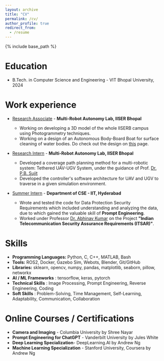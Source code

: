 ```yaml
---
layout: archive
title: "CV"
permalink: /cv/
author_profile: true
redirect_from:
  - /resume
---
```


{% include base_path %}

Education
======
* B.Tech. in Computer Science and Engineering - VIT Bhopal University, 2024

Work experience
======
- [Research Associate](https://moonlab.iiserb.ac.in/) - **Multi-Robot Autonomy Lab, IISER Bhopal**
  - Working on developing a 3D model of the whole IISERB campus using Photogrammetry techniques.
  - Working on a design of an Autonomous Body-Board Boat for surface cleaning of water bodies. Do check out the design on [this](https://github.com/Amann09/pool_cleaning_with_net_structure) page.

- [Research Intern](https://moonlab.iiserb.ac.in/) - **Multi-Robot Autonomy Lab, IISER Bhopal**
  - Developed a coverage path planning method for a multi-robotic system: Tethered UAV-UGV System, under the guidance of Prof. [Dr. P.B. Sujit](https://scholar.google.com/citations?user=qqwyAwoAAAAJ&hl=en)
  - Developed the controller's software architecture for UAV and UGV to traverse in a given simulation environment.


- [Summer Intern](https://cse.iith.ac.in/) - **Department of CSE - IIT, Hyderabad**
  - Wrote and tested the code for Data Protection Security Requirements which included understanding and analyzing the data, due to which gained the valuable skill of **Prompt Engineering**.
  - Worked under Professor [Dr. Abhinav Kumar](https://people.iith.ac.in/abhinavkumar/) on the Project **"Indian Telecommunication Security Assurance Requirements (ITSAR)"**.

<!-- * **Research Associate** @ Multi-Robot Autonomy Lab, IISER Bhopal : July 2024 - Present

* **Research Intern** @ Multi-Robot Autonomy Lab, IISER Bhopal : Jan 2024 - July 2024

* **Summer Intern** @ Department of CSE, IIT HYderabad, India : May 2023 - July 2023 -->

  
Skills
======
* **Programming Languages:** Python, C, C++, MATLAB, Bash
* **Tools:** ROS2, Docker, Gazebo Sim, Webots, Blender, Git/GitHub
* **Libraries:** sklearn, opencv, numpy, pandas, matplotlib, seaborn, pillow, networkx
* **AI / ML Frameworks** : tensorflow, keras, pytorch
* **Technical Skills** : Image Processing, Prompt Engineering, Reverse Engineering, Coding
* **Soft Skills** : Problem-Solving, Time Management, Self-Learning, Adaptability, Communication, Collaboration

Online Courses / Certifications
======
* **Camera and Imaging** - Columbia University by Shree Nayar [<i class="fa fa-external-link" style="font-size:17px"></i>](https://fpcv.cs.columbia.edu/)
* **Prompt Engineering for ChatGPT** - Vanderbilt University by Jules White [<i class="fa fa-external-link" style="font-size:17px"></i>](https://www.coursera.org/account/accomplishments/certificate/NNNXSQXYZ8QZ)
* **Deep Learning Specialization**- DeepLearning.AI by Andrew Ng [<i class="fa fa-external-link" style="font-size:17px"></i>](https://www.coursera.org/account/accomplishments/specialization/certificate/U2MWCFWV7SXD)
* **Machine Learning Specialization** - Stanford University, Coursera by Andrew Ng [<i class="fa fa-external-link" style="font-size:17px"></i>](https://www.coursera.org/account/accomplishments/specialization/certificate/PSAASSQBJA44)

<!-- Publications
======
  <ul>{% for post in site.publications reversed %}
    {% include archive-single-cv.html %}
  {% endfor %}</ul> -->
  
<!-- Talks
======
  <ul>{% for post in site.talks reversed %}
    {% include archive-single-talk-cv.html  %}
  {% endfor %}</ul> -->
  
<!-- Teaching
======
  <ul>{% for post in site.teaching reversed %}
    {% include archive-single-cv.html %}
  {% endfor %}</ul> -->
  
<!-- Service and leadership
======
* Currently signed in to 43 different slack teams -->
